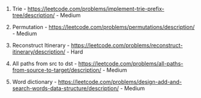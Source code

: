 1. Trie - https://leetcode.com/problems/implement-trie-prefix-tree/description/ - Medium

2. Permutation - https://leetcode.com/problems/permutations/description/ - Medium

3. Reconstruct Itinerary - https://leetcode.com/problems/reconstruct-itinerary/description/ - Hard

4. All paths from src to dst - https://leetcode.com/problems/all-paths-from-source-to-target/description/ - Medium

5. Word dictionary - https://leetcode.com/problems/design-add-and-search-words-data-structure/description/ - Medium
